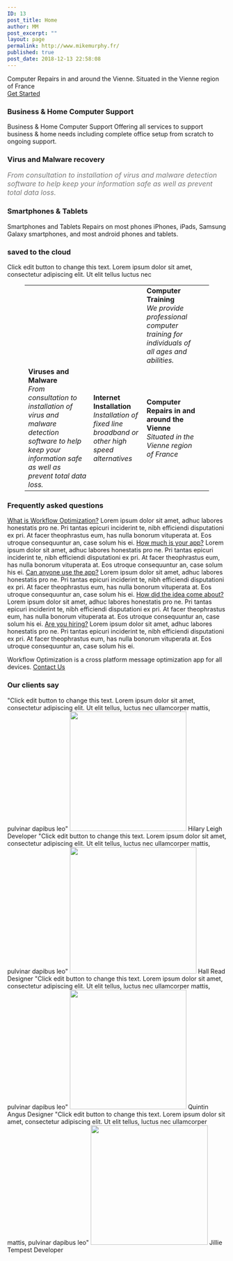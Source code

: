 ```yaml
---
ID: 13
post_title: Home
author: MM
post_excerpt: ""
layout: page
permalink: http://www.mikemurphy.fr/
published: true
post_date: 2018-12-13 22:58:08
---
```

Computer Repairs in and around the Vienne.
Situated in the Vienne region of France		
			<a href="#pricing" role="button">
						Get Started
					</a>
				<h3>
					Business &amp; Home Computer Support
				</h3>
								<p>
Business & Home Computer Support
Offering all services to support business & home needs including complete office setup from scratch to ongoing support.</p>
				<h3>
					Virus and Malware recovery
				</h3>
								<p><em style="color: rgb(122, 122, 122); font-size: 16px; white-space: normal;">From consultation to installation of virus and malware detection software to help keep your information safe as well as prevent total data loss.</em></p>
				<h3>
					Smartphones &amp; Tablets
				</h3>
								<p>Smartphones and Tablets
Repairs on most phones iPhones, iPads, Samsung Galaxy smartphones, and most android phones and tablets.</p>
				<h3>
					saved to the cloud
				</h3>
								<p>Click edit button to change this text. Lorem ipsum dolor sit amet, consectetur adipiscing elit. Ut elit tellus luctus nec </p>
		<p><!-- wp:table {"align":"center","className":"is-style-stripes"} --></p>
<figure>
<table>
<tbody>
<tr>
<td> </td>
<td> </td>
<td><strong>Computer Training</strong><br /><em>We provide professional computer training for individuals of all ages and abilities.</em></td>
<td> </td>
</tr>
<tr>
<td><strong>Viruses and Malware</strong><br /><em>From consultation to installation of virus and malware detection software to help keep your information safe as well as prevent total data loss.</em></td>
<td><strong>Internet Installation</strong><br /><em>Installation of fixed line broadband or other high speed alternatives </em></td>
<td><strong>Computer Repairs in and around the Vienne</strong><br /><em>Situated in the Vienne region of France </em></td>
<td> </td>
</tr>
</tbody>
</table>
</figure>
<p><!-- /wp:table --></p>
<p><!-- wp:paragraph --></p>
<p><!-- /wp:paragraph --></p>		
			<h3>Frequently asked questions</h3>		
												<a href="">What is Workflow Optimization?</a>
					Lorem ipsum dolor sit amet, adhuc labores honestatis pro ne. Pri tantas epicuri inciderint te, nibh efficiendi disputationi ex pri. At facer theophrastus eum, has nulla bonorum vituperata at. Eos utroque consequuntur an, case solum his ei.
												<a href="">How much is your app?</a>
					Lorem ipsum dolor sit amet, adhuc labores honestatis pro ne. Pri tantas epicuri inciderint te, nibh efficiendi disputationi ex pri. At facer theophrastus eum, has nulla bonorum vituperata at. Eos utroque consequuntur an, case solum his ei.
												<a href="">Can anyone use the app?</a>
					Lorem ipsum dolor sit amet, adhuc labores honestatis pro ne. Pri tantas epicuri inciderint te, nibh efficiendi disputationi ex pri. At facer theophrastus eum, has nulla bonorum vituperata at. Eos utroque consequuntur an, case solum his ei.
												<a href="">How did the idea come about?</a>
					Lorem ipsum dolor sit amet, adhuc labores honestatis pro ne. Pri tantas epicuri inciderint te, nibh efficiendi disputationi ex pri. At facer theophrastus eum, has nulla bonorum vituperata at. Eos utroque consequuntur an, case solum his ei.
												<a href="">Are you hiring?</a>
					Lorem ipsum dolor sit amet, adhuc labores honestatis pro ne. Pri tantas epicuri inciderint te, nibh efficiendi disputationi ex pri. At facer theophrastus eum, has nulla bonorum vituperata at. Eos utroque consequuntur an, case solum his ei.
		<p>Workflow Optimization is a cross platform message optimization app for all devices. <a href="#">Contact Us</a></p>		
			<h3>Our clients say</h3>		
							"Click edit button to change this text. Lorem ipsum dolor sit amet, consectetur adipiscing elit. Ut elit tellus, luctus nec ullamcorper mattis, pulvinar dapibus leo"
							<img width="268" height="275" src="http://www.mikemurphy.fr/wp-content/uploads/2020/05/team_3.jpg" alt="" />						
														Hilary Leigh
																						Developer
							"Click edit button to change this text. Lorem ipsum dolor sit amet, consectetur adipiscing elit. Ut elit tellus, luctus nec ullamcorper mattis, pulvinar dapibus leo"
							<img width="291" height="291" src="http://www.mikemurphy.fr/wp-content/uploads/2020/05/25388788904_72d2f5ec6f_z.jpg" alt="" srcset="http://www.mikemurphy.fr/wp-content/uploads/2020/05/25388788904_72d2f5ec6f_z.jpg 291w, http://www.mikemurphy.fr/wp-content/uploads/2020/05/25388788904_72d2f5ec6f_z-150x150.jpg 150w" sizes="(max-width: 291px) 100vw, 291px" />						
														Hall Read
																						Designer
							"Click edit button to change this text. Lorem ipsum dolor sit amet, consectetur adipiscing elit. Ut elit tellus, luctus nec ullamcorper mattis, pulvinar dapibus leo"
							<img width="268" height="275" src="http://www.mikemurphy.fr/wp-content/uploads/2020/05/team_4.jpg" alt="" />						
														Quintin Angus
																						Designer
							"Click edit button to change this text. Lorem ipsum dolor sit amet, consectetur adipiscing elit. Ut elit tellus, luctus nec ullamcorper mattis, pulvinar dapibus leo"
							<img width="269" height="275" src="http://www.mikemurphy.fr/wp-content/uploads/2020/05/team_2.jpg" alt="" />						
														Jillie Tempest
																						Developer